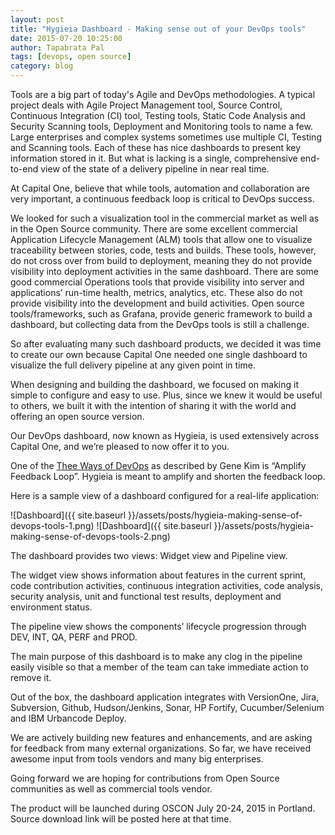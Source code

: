 ```yaml
---
layout: post
title: "Hygieia Dashboard - Making sense out of your DevOps tools"
date: 2015-07-20 10:25:00
author: Tapabrata Pal
tags: [devops, open source]
category: blog
---
```


Tools are a big part of today's Agile and DevOps methodologies. A typical project deals with Agile Project Management tool, Source Control, Continuous Integration (CI) tool, Testing tools, Static Code Analysis and Security Scanning tools, Deployment and Monitoring tools to name a few. Large enterprises and complex systems sometimes use multiple CI, Testing and Scanning tools. Each of these has nice dashboards to present key information stored in it. But what is lacking is a single, comprehensive end-to-end view of the state of a delivery pipeline in near real time. 

At Capital One, believe that while tools, automation and collaboration are very important, a continuous feedback loop is critical to DevOps success. 

We looked for such a visualization tool in the commercial market as well as in the Open Source community. There are some excellent commercial Application Lifecycle Management (ALM) tools that allow one to visualize traceability between stories, code, tests and builds. These tools, however, do not cross over from build to deployment, meaning they do not provide visibility into deployment activities in the same dashboard. There are some good commercial Operations tools that provide visibility into server and applications’ run-time health, metrics, analytics, etc. These also do not provide visibility into the development and build activities. Open source tools/frameworks, such as Grafana, provide generic framework to build a dashboard, but collecting data from the DevOps tools is still a challenge.

So after evaluating many such dashboard products, we decided it was time to create our own because Capital One needed one single dashboard to visualize the full delivery pipeline at any given point in time.

When designing and building the dashboard, we focused on making it simple to configure and easy to use. Plus, since we knew it would be useful to others, we built it with the intention of sharing it with the world and offering an open source version.

Our DevOps dashboard, now known as Hygieia, is used extensively across Capital One, and we’re pleased to now offer it to you.

One of the [Thee Ways of DevOps](http://itrevolution.com/the-three-ways-principles-underpinning-devops/) as described by Gene Kim is “Amplify Feedback Loop”. Hygieia is meant to amplify and shorten the feedback loop.
 
Here is a sample view of a dashboard configured for a real-life application:

![Dashboard]({{ site.baseurl }}/assets/posts/hygieia-making-sense-of-devops-tools-1.png)
![Dashboard]({{ site.baseurl }}/assets/posts/hygieia-making-sense-of-devops-tools-2.png)

The dashboard provides two views: Widget view and Pipeline view. 

The widget view shows information about features in the current sprint, code contribution activities, continuous integration activities, code analysis, security analysis, unit and functional test results, deployment and environment status. 

The pipeline view shows the components’ lifecycle progression through DEV, INT, QA, PERF and PROD. 

The main purpose of this dashboard is to make any clog in the pipeline easily visible so that a member of the team can take immediate action to remove it.

Out of the box, the dashboard application integrates with VersionOne, Jira, Subversion, Github, Hudson/Jenkins, Sonar, HP Fortify, Cucumber/Selenium and IBM Urbancode Deploy. 

We are actively building new features and enhancements, and are asking for feedback from many external organizations. So far, we have received awesome input from tools vendors and many big enterprises. 

Going forward we are hoping for contributions from Open Source communities as well as commercial tools vendor. 

The product will be launched during OSCON July 20-24, 2015 in Portland. Source download link will be posted here at that time.
